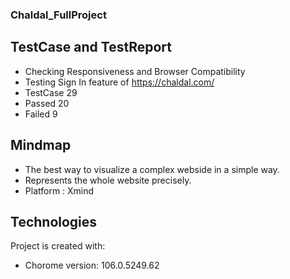 ### Chaldal_FullProject
## TestCase and TestReport
* Checking Responsiveness and Browser Compatibility
* Testing Sign In feature of https://chaldal.com/
* TestCase 29
* Passed 20
* Failed 9

## Mindmap
* The best way to visualize a complex webside in a simple way.
* Represents the whole website precisely.
* Platform : Xmind
	
## Technologies
Project is created with:
* Chorome version: 106.0.5249.62

